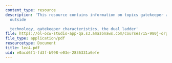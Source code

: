 ```yaml
---
content_type: resource
description: 'This resource contains information on topics gatekeeper as a link to
  outside

  technology, gatekeeper characteristics, the dual ladder'
file: https://ol-ocw-studio-app-qa.s3.amazonaws.com/courses/15-980j-organizing-for-innovative-product-development-spring-2007/e0acd6f1fd3fb998e03e2836331a6efe_lec4.pdf
file_type: application/pdf
resourcetype: Document
title: lec4.pdf
uid: e0acd6f1-fd3f-b998-e03e-2836331a6efe
---
```

